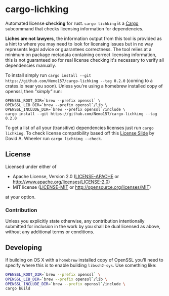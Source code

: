 # cargo-lichking

Automated **li**cense **ch**ec**king** for rust. `cargo lichking` is a [Cargo][]
subcommand that checks licensing information for dependencies.

**Liches are not lawyers**, the information output from this tool is provided as
a hint to where you may need to look for licensing issues but in no way
represents legal advice or guarantees correctness. The tool relies at a minimum
on package metadata containing correct licensing information, this is not
guaranteed so for real license checking it's necessary to verify all
dependencies manually.

To install simply run
`cargo install --git https://github.com/Nemo157/cargo-lichking --tag 0.2.0`
(coming to a crates.io near you soon). Unless you're using a homebrew installed
copy of openssl, then *"simply"* run:

```shall
OPENSSL_ROOT_DIR=`brew --prefix openssl` \
OPENSSL_LIB_DIR=`brew --prefix openssl`/lib \
OPENSSL_INCLUDE_DIR=`brew --prefix openssl`/include \
cargo install --git https://github.com/Nemo157/cargo-lichking --tag 0.2.0
```

To get a list of all your (transitive) dependencies licenses just run `cargo
lichking`. To check license compatibility based off this [License Slide][] by
David A. Wheeler run `cargo lichking --check`.

[Cargo]: https://github.com/rust-lang/cargo
[License Slide]: http://www.dwheeler.com/essays/floss-license-slide.html

## License

Licensed under either of

 * Apache License, Version 2.0 ([LICENSE-APACHE](LICENSE-APACHE) or http://www.apache.org/licenses/LICENSE-2.0)
 * MIT license ([LICENSE-MIT](LICENSE-MIT) or http://opensource.org/licenses/MIT)

at your option.

### Contribution

Unless you explicitly state otherwise, any contribution intentionally submitted
for inclusion in the work by you shall be dual licensed as above, without any
additional terms or conditions.

[release-badge]: https://img.shields.io/badge/crate-coming--soon-yellowgreen.svg?style=flat-square
[cargo]: https://crates.io/crates/git-appraise
[git-appraise]: https://github.com/google/git-appraise
[git2-rs]: https://github.com/alexcrichton/git2-rs

## Developing

If building on OS X with a `homebrew` installed copy of OpenSSL you'll need to
specify where this is to enable building `libssh2-sys`.  Use something like:

```sh
OPENSSL_ROOT_DIR=`brew --prefix openssl` \
OPENSSL_LIB_DIR=`brew --prefix openssl`/lib \
OPENSSL_INCLUDE_DIR=`brew --prefix openssl`/include \
cargo build
```
